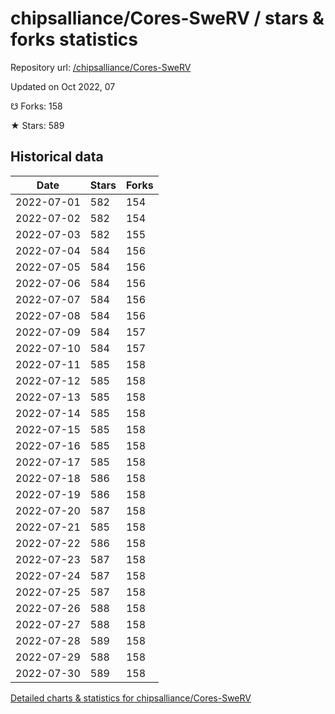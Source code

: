 # chipsalliance/Cores-SweRV / stars & forks statistics

Repository url: [/chipsalliance/Cores-SweRV](https://github.com/chipsalliance/Cores-SweRV)

Updated on Oct 2022, 07

☋ Forks: 158

★ Stars: 589

## Historical data
| Date | Stars | Forks |
|------|-------|-------|
| 2022-07-01 | 582 | 154 | 
| 2022-07-02 | 582 | 154 | 
| 2022-07-03 | 582 | 155 | 
| 2022-07-04 | 584 | 156 | 
| 2022-07-05 | 584 | 156 | 
| 2022-07-06 | 584 | 156 | 
| 2022-07-07 | 584 | 156 | 
| 2022-07-08 | 584 | 156 | 
| 2022-07-09 | 584 | 157 | 
| 2022-07-10 | 584 | 157 | 
| 2022-07-11 | 585 | 158 | 
| 2022-07-12 | 585 | 158 | 
| 2022-07-13 | 585 | 158 | 
| 2022-07-14 | 585 | 158 | 
| 2022-07-15 | 585 | 158 | 
| 2022-07-16 | 585 | 158 | 
| 2022-07-17 | 585 | 158 | 
| 2022-07-18 | 586 | 158 | 
| 2022-07-19 | 586 | 158 | 
| 2022-07-20 | 587 | 158 | 
| 2022-07-21 | 585 | 158 | 
| 2022-07-22 | 586 | 158 | 
| 2022-07-23 | 587 | 158 | 
| 2022-07-24 | 587 | 158 | 
| 2022-07-25 | 587 | 158 | 
| 2022-07-26 | 588 | 158 | 
| 2022-07-27 | 588 | 158 | 
| 2022-07-28 | 589 | 158 | 
| 2022-07-29 | 588 | 158 | 
| 2022-07-30 | 589 | 158 | 


[Detailed charts & statistics for chipsalliance/Cores-SweRV](https://reviewgithub.com/rep/chipsalliance/Cores-SweRV)
